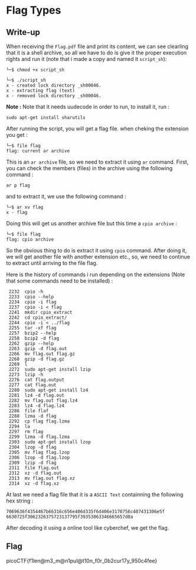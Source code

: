 # Flag Types

## Write-up

When receiving the `Flag.pdf` file and print its content, we can see clearling that it is a shell archive, so all we have to do is give it the proper execution rights and run it (note that i made a copy and named it `script_sh`):

```
└─$ chmod +x script_sh

└─$ ./script_sh
x - created lock directory _sh00046.
x - extracting flag (text)
x - removed lock directory _sh00046.
```

**Note :** Note that it needs uudecode in order to run, to install it, run :

```
sudo apt-get install sharutils
```

After running the script, you will get a flag file. when cheking the extension you get :

```
└─$ file flag
flag: current ar archive
```

This is an `ar archive` file, so we need to extract it using `ar` command. First, you can check the members (files) in the archive using the following command :

```
ar p flag
```

and to extract it, we use the following command :

```
└─$ ar xv flag
x - flag
```

Doing this will get us another archive file but this time a `cpio archive` : 

```
└─$ file flag
flag: cpio archive
```

So the obvious thing to do is extract it using `cpio` command. After doing it, we will get another file with another extension etc., so, we need to continue to extract until arriving to the file flag.

Here is the history of commands i run depending on the extensions (Note that some commands need to be installed) :

```
 2232  cpio -h
 2233  cpio --help
 2234  cpio -i flag
 2237  cpio -i < flag
 2241  mkdir cpio_extract
 2242  cd cpio_extract/
 2244  cpio -i < ../flag
 2255  tar -xf flag
 2257  bzip2 --help
 2258  bzip2 -d flag
 2262  gzip --help
 2263  gzip -d flag.out
 2266  mv flag.out flag.gz
 2268  gzip -d flag.gz
 2269  l
 2272  sudo apt-get install lzip
 2273  lzip -h
 2276  cat flag.output
 2277  cat flag.out
 2280  sudo apt-get install lz4
 2281  lz4 -d flag.out
 2282  mv flag.out flag.lz4
 2283  lz4 -d flag.lz4
 2286  file flaf
 2288  lzma -d flag
 2292  cp flag flag.lzma
 2294  la
 2297  rm flag
 2299  lzma -d flag.lzma
 2303  sudo apt-get install lzop
 2304  lzop -d flag
 2305  mv flag flag.lzop
 2306  lzop -d flag.lzop
 2309  lzip -d flag
 2311  file flag.out
 2312  xz -d flag.out
 2313  mv flag.out flag.xz
 2314  xz -d flag.xz
```

At last we need a flag file that it is a `ASCII Text` containning the following hex string :

```
7069636f4354467b66316c656e406d335f6d406e3170756c407431306e5f
6630725f3062326375723137795f39353063346665657d0a
```

After decoding it using a online tool like cyberchef, we get the flag.

## Flag

picoCTF{f1len@m3_m@n1pul@t10n_f0r_0b2cur17y_950c4fee}
